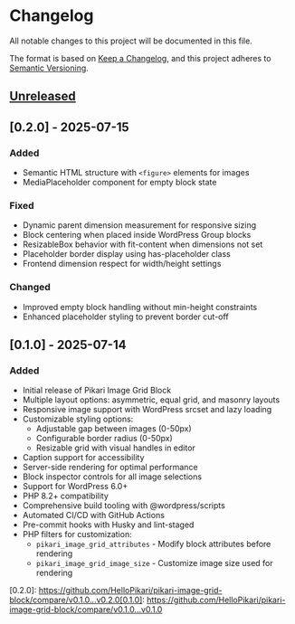 # Changelog

All notable changes to this project will be documented in this file.

The format is based on [Keep a Changelog](https://keepachangelog.com/en/1.0.0/),
and this project adheres to [Semantic Versioning](https://semver.org/spec/v2.0.0.html).

## [Unreleased]

## [0.2.0] - 2025-07-15

### Added

-   Semantic HTML structure with `<figure>` elements for images
-   MediaPlaceholder component for empty block state

### Fixed

-   Dynamic parent dimension measurement for responsive sizing
-   Block centering when placed inside WordPress Group blocks
-   ResizableBox behavior with fit-content when dimensions not set
-   Placeholder border display using has-placeholder class
-   Frontend dimension respect for width/height settings

### Changed

-   Improved empty block handling without min-height constraints
-   Enhanced placeholder styling to prevent border cut-off

## [0.1.0] - 2025-07-14

### Added

-   Initial release of Pikari Image Grid Block
-   Multiple layout options: asymmetric, equal grid, and masonry layouts
-   Responsive image support with WordPress srcset and lazy loading
-   Customizable styling options:
    -   Adjustable gap between images (0-50px)
    -   Configurable border radius (0-50px)
    -   Resizable grid with visual handles in editor
-   Caption support for accessibility
-   Server-side rendering for optimal performance
-   Block inspector controls for all image selections
-   Support for WordPress 6.0+
-   PHP 8.2+ compatibility
-   Comprehensive build tooling with @wordpress/scripts
-   Automated CI/CD with GitHub Actions
-   Pre-commit hooks with Husky and lint-staged
-   PHP filters for customization:
    -   `pikari_image_grid_attributes` - Modify block attributes before rendering
    -   `pikari_image_grid_image_size` - Customize image size used for rendering

[Unreleased]: https://github.com/HelloPikari/pikari-image-grid-block/compare/v0.2.0...HEAD
[0.2.0]: https://github.com/HelloPikari/pikari-image-grid-block/compare/v0.1.0...v0.2.0[0.1.0]: https://github.com/HelloPikari/pikari-image-grid-block/compare/v0.1.0...v0.1.0